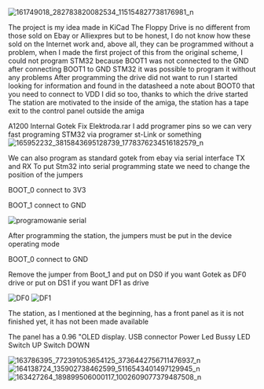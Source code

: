 
![161749018_282783820082534_115154827738176981_n](https://user-images.githubusercontent.com/62314932/112739017-1365c080-8f60-11eb-9d14-461a78fd183e.jpg)


The project is my idea made in KiCad The Floppy Drive is no different from those sold on Ebay or Alliexpres but to be honest, I do not know how these sold on the Internet work and, above all, they can be programmed without a problem, when I made the first project of this from the original scheme, I could not program STM32 because BOOT1 was not connected to the GND after connecting BOOT1 to GND STM32 it was possible to program it without any problems
After programming the drive did not want to run I started looking for information and found in the datasheed a note about BOOT0 that you need to connect to VDD I did so too, thanks to which the drive started
The station are motivated to the inside of the amiga, the station has a tape exit to the control panel outside the amiga

A1200 Internal Gotek Fix Elektroda.rar I add programer pins so we can very fast programing STM32 via programer st-Link or something
![165952232_3815843695128739_1778376234516182579_n](https://user-images.githubusercontent.com/62314932/112739025-27a9bd80-8f60-11eb-9521-6677727ebc1c.jpg)

We can also program as standard gotek from ebay via serial interface TX and RX
To put Stm32 into serial programming state we need to change the position of the jumpers 

BOOT_0 connect to 3V3

BOOT_1 connect to GND

![programowanie serial](https://user-images.githubusercontent.com/62314932/112739226-5a58b380-8f6a-11eb-8c31-2625225f94e0.jpg)

After programming the station, the jumpers must be put in the device operating mode 

BOOT_0 connect to GND

Remove the jumper from Boot_1 and put on DS0 if you want Gotek as DF0 drive or put on DS1 if you want DF1 as drive 

![DF0](https://user-images.githubusercontent.com/62314932/112739669-0bad1880-8f6e-11eb-8172-d3f564cc29a0.jpg)
![DF1](https://user-images.githubusercontent.com/62314932/112739754-c6d5b180-8f6e-11eb-9dba-cb3c79aa87db.jpg)

The station, as I mentioned at the beginning, has a front panel as it is not finished yet, it has not been made available 

The panel has a 0.96 "OLED display.
USB connector
Power Led
Bussy LED
Switch UP
Switch DOWN 

![163786395_772391053654125_3736442756711476937_n](https://user-images.githubusercontent.com/62314932/112739800-4794ad80-8f6f-11eb-9271-635a2e9271af.jpg)
![164138724_135902738462599_5116543401497129945_n](https://user-images.githubusercontent.com/62314932/112739854-b1ad5280-8f6f-11eb-9e2c-4f11a4e21f5e.jpg)
![163427264_189899506000117_1002609077379487508_n](https://user-images.githubusercontent.com/62314932/112739855-b245e900-8f6f-11eb-9a3b-2e8171d77dfb.jpg)





